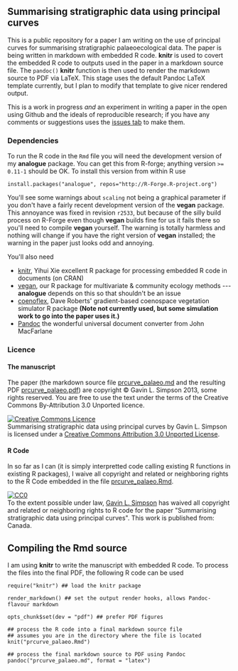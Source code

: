 ## Summarising stratigraphic data using principal curves

This is a public repository for a paper I am writing on the use of principal curves for summarising stratigraphic palaeoecological data. The paper is being written in markdown with embedded R code. **knitr** is used to covert the embedded R code to outputs used in the paper in a markdown source file. The `pandoc()` **knitr** function is then used to render the markdown source to PDF via LaTeX. This stage uses the default Pandoc LaTeX template currently, but I plan to modify that template to give nicer rendered output.

This is a work in progress *and* an experiment in writing a paper in the open using Github and the ideals of reproducible research; if you have any comments or suggestions uses the [issues tab](https://github.com/gavinsimpson/palaeopcurvepaper/issues) to make them.

### Dependencies
To run the R code in the `Rmd` file you will need the development version of my **analogue** package. You can get this from R-forge; anything version `>= 0.11-1` should be OK. To install this version from within R use

    install.packages("analogue", repos="http://R-Forge.R-project.org")

You'll see some warnings about `scaling` not being a graphical parameter if you don't have a fairly recent development version of the **vegan** package. This annoyance was fixed in revision `r2533`, but because of the silly build process on R-Forge even though **vegan** builds fine for us it fails there so you'll need to compile **vegan** yourself. The warning is totally harmless and nothing will change if you have the right version of **vegan** installed; the warning in the paper just looks odd and annoying.

You'll also need

 * [knitr](http://yihui.name/knitr/), Yihui Xie excellent R package for processing embedded R code in documents (on CRAN)
 * [vegan](http://cran.r-project.org/web/packages/vegan/index.html), our R package for multivariate & community ecology methods --- **analogue** depends on this so that shouldn't be an issue
 * [coenoflex](http://cran.r-project.org/web/packages/coenoflex/index.html), Dave Roberts' gradient-based coenospace vegetation simulator R package **(Note not currently used, but some simulation work to go into the paper uses it.)**
 * [Pandoc](http://johnmacfarlane.net/pandoc/) the wonderful universal document converter from John MacFarlane

### Licence
#### The manuscript
The paper (the markdown source file [prcurve_palaeo.md](https://github.com/gavinsimpson/palaeopcurvepaper/blob/master/prcurve_palaeo.md) and the resulting PDF [prcurve_palaeo.pdf](https://github.com/gavinsimpson/palaeopcurvepaper/blob/master/prcurve_palaeo.pdf)) are copyright &copy; Gavin L. Simpson 2013, some rights reserved. You are free to use the text under the terms of the Creative Commons By-Attribution 3.0 Unported licence.

<a rel="license" href="http://creativecommons.org/licenses/by/3.0/deed.en_GB"><img alt="Creative Commons Licence" style="border-width:0" src="http://i.creativecommons.org/l/by/3.0/88x31.png" /></a><br /><span xmlns:dct="http://purl.org/dc/terms/" href="http://purl.org/dc/dcmitype/Text" property="dct:title" rel="dct:type">Summarising stratigraphic data using principal curves</span> by <span xmlns:cc="http://creativecommons.org/ns#" property="cc:attributionName">Gavin L. Simpson</span> is licensed under a <a rel="license" href="http://creativecommons.org/licenses/by/3.0/deed.en_GB">Creative Commons Attribution 3.0 Unported License</a>.

#### R Code
In so far as I can (it is simply interpretted code calling existing R functions in existing R packages), I waive all copyright and related or neighboring rights to the R Code embedded in the file [prcurve_palaeo.Rmd](https://github.com/gavinsimpson/palaeopcurvepaper/blob/master/prcurve_palaeo.Rmd).
<p xmlns:dct="http://purl.org/dc/terms/" xmlns:vcard="http://www.w3.org/2001/vcard-rdf/3.0#">
  <a rel="license"
     href="http://creativecommons.org/publicdomain/zero/1.0/">
    <img src="http://i.creativecommons.org/p/zero/1.0/88x31.png" style="border-style: none;" alt="CC0" />
  </a>
  <br />
  To the extent possible under law,
  <a rel="dct:publisher"
     href="www.fromthebottomoftheheap.net">
    <span property="dct:title">Gavin L. Simpson</span></a>
  has waived all copyright and related or neighboring rights to
  <span property="dct:title">R code for the paper "Summarising stratigraphic data using principal curves"</span>.
This work is published from:
<span property="vcard:Country" datatype="dct:ISO3166"
      content="CA" about="www.fromthebottomoftheheap.net">
  Canada</span>.
</p>

## Compiling the Rmd source
I am using **knitr** to write the manuscript with embedded R code. To process the files into the final PDF, the following R code can be used

    require("knitr") ## load the knitr package
    
    render_markdown() ## set the output render hooks, allows Pandoc-flavour markdown
    
    opts_chunk$set(dev = "pdf") ## prefer PDF figures
    
    ## process the R code into a final markdown source file
    ## assumes you are in the directory where the file is located
    knit("prcurve_palaeo.Rmd")
    
    ## process the final markdown source to PDF using Pandoc
    pandoc("prcurve_palaeo.md", format = "latex")

